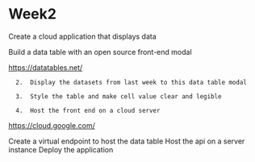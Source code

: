 # Week2


Create a cloud application that displays data 

Build a data table with an open source front-end modal 

https://datatables.net/

      2.  Display the datasets from last week to this data table modal 

      3.  Style the table and make cell value clear and legible 

      4.  Host the front end on a cloud server 

https://cloud.google.com/

Create a virtual endpoint to host the data table 
Host the api on a server instance 
Deploy the application 
